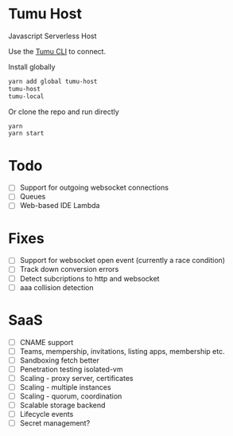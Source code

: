 # Tumu Host
Javascript Serverless Host

Use the [Tumu CLI](https://github.com/tcoats/tumu) to connect.

Install globally

```bash
yarn add global tumu-host
tumu-host
tumu-local
```

Or clone the repo and run directly

```bash
yarn
yarn start
```

# Todo
- [ ] Support for outgoing websocket connections
- [ ] Queues
- [ ] Web-based IDE Lambda

# Fixes
- [ ] Support for websocket open event (currently a race condition)
- [ ] Track down conversion errors
- [ ] Detect subcriptions to http and websocket
- [ ] aaa collision detection

# SaaS
- [ ] CNAME support
- [ ] Teams, mempership, invitations, listing apps, membership etc.
- [ ] Sandboxing fetch better
- [ ] Penetration testing isolated-vm
- [ ] Scaling - proxy server, certificates
- [ ] Scaling - multiple instances
- [ ] Scaling - quorum, coordination
- [ ] Scalable storage backend
- [ ] Lifecycle events
- [ ] Secret management?
